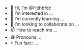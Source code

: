 - 👋 Hi, I’m @Hjthbfdc
- 👀 I’m interested in ...
- 🌱 I’m currently learning ...
- 💞️ I’m looking to collaborate on ...
- 📫 How to reach me ...
- 😄 Pronouns: ...
- ⚡ Fun fact: ...

<!---
Hjthbfdc/Hjthbfdc is a ✨ special ✨ repository because its `README.md` (this file) appears on your GitHub profile.
You can click the Preview link to take a look at your changes.
--->

